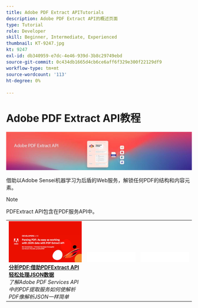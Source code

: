 ```yaml
---
title: Adobe PDF Extract APITutorials
description: Adobe PDF Extract API的概述页面
type: Tutorial
role: Developer
skill: Beginner, Intermediate, Experienced
thumbnail: KT-9247.jpg
kt: 9247
exl-id: db340959-e7dc-4e46-939d-3b8c29749ebd
source-git-commit: 0c434db1665d4cb6ce6aff6f329e300f22129df9
workflow-type: tm+mt
source-wordcount: '113'
ht-degree: 0%

---
```


# Adobe PDF Extract API教程

![PDF嵌入API横幅](../assets/pdfextracthero.jpg)

借助以Adobe Sensei机器学习为后盾的Web服务，解锁任何PDF的结构和内容元素。

>[!NOTE]
>
>PDFExtract API包含在PDF服务API中。

<table style="table-layout:fixed">
<tr>
 <td>
   <a href="https://experienceleague.adobe.com/docs/adobe-developers-live-events/events/2021/oct2021/parsing-pdf.html">
      <img alt="分析PDF:借助PDFExtract API轻松处理JSON数据" src="assets/ParsingPDF_1280.png" />
   </a>
    <div>
   <a href="https://experienceleague.adobe.com/docs/adobe-developers-live-events/events/2021/oct2021/parsing-pdf.html"><strong>分析PDF:借助PDFExtract API轻松处理JSON数据</strong></a>
    </div>
    <em>了解Adobe PDF Services API中的PDF提取服务如何使解析PDF像解析JSON一样简单</em>
    <br>
  </td>
  <td>
    <img alt="间隔条" src="../assets/WhiteBanner_Placeholder.png" />
    <div>
    <br>
  </td>
  <td>
    <img alt="间隔条" src="../assets/WhiteBanner_Placeholder.png" />
    <div>
    <br>
  </td>
</tr>
</table>
